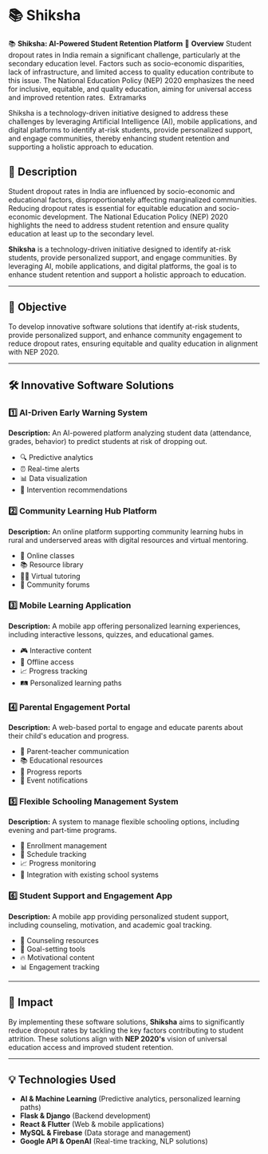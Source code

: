 # 📚 Shiksha

📚 **Shiksha: AI-Powered Student Retention Platform**
🚀 **Overview**
Student dropout rates in India remain a significant challenge, particularly at the secondary education level. Factors such as socio-economic disparities, lack of infrastructure, and limited access to quality education contribute to this issue. The National Education Policy (NEP) 2020 emphasizes the need for inclusive, equitable, and quality education, aiming for universal access and improved retention rates. ​
Extramarks

Shiksha is a technology-driven initiative designed to address these challenges by leveraging Artificial Intelligence (AI), mobile applications, and digital platforms to identify at-risk students, provide personalized support, and engage communities, thereby enhancing student retention and supporting a holistic approach to education.



## 🚀 Description
Student dropout rates in India are influenced by socio-economic and educational factors, disproportionately affecting marginalized communities. Reducing dropout rates is essential for equitable education and socio-economic development. The National Education Policy (NEP) 2020 highlights the need to address student retention and ensure quality education at least up to the secondary level.

**Shiksha** is a technology-driven initiative designed to identify at-risk students, provide personalized support, and engage communities. By leveraging AI, mobile applications, and digital platforms, the goal is to enhance student retention and support a holistic approach to education.

---

## 🎯 Objective
To develop innovative software solutions that identify at-risk students, provide personalized support, and enhance community engagement to reduce dropout rates, ensuring equitable and quality education in alignment with NEP 2020.

---

## 🛠️ Innovative Software Solutions
### 1️⃣ AI-Driven Early Warning System
**Description:** An AI-powered platform analyzing student data (attendance, grades, behavior) to predict students at risk of dropping out.
- 🔍 Predictive analytics
- ⏰ Real-time alerts
- 📊 Data visualization
- 🎯 Intervention recommendations

### 2️⃣ Community Learning Hub Platform
**Description:** An online platform supporting community learning hubs in rural and underserved areas with digital resources and virtual mentoring.
- 🏫 Online classes
- 📚 Resource library
- 👩‍🏫 Virtual tutoring
- 💬 Community forums

### 3️⃣ Mobile Learning Application
**Description:** A mobile app offering personalized learning experiences, including interactive lessons, quizzes, and educational games.
- 🎮 Interactive content
- 📶 Offline access
- 📈 Progress tracking
- 🛤️ Personalized learning paths
 

### 4️⃣ Parental Engagement Portal
**Description:** A web-based portal to engage and educate parents about their child's education and progress.
- 🏫 Parent-teacher communication
- 📚 Educational resources
- 📄 Progress reports
- 📅 Event notifications

###  5️⃣ Flexible Schooling Management System
**Description:** A system to manage flexible schooling options, including evening and part-time programs.
- 📌 Enrollment management
- 📅 Schedule tracking
- 📈 Progress monitoring
- 🔗 Integration with existing school systems

### 6️⃣ Student Support and Engagement App
**Description:** A mobile app providing personalized student support, including counseling, motivation, and academic goal tracking.
- 💬 Counseling resources
- 🎯 Goal-setting tools
- 🔥 Motivational content
- 📊 Engagement tracking

---

## 🌟 Impact
By implementing these software solutions, **Shiksha** aims to significantly reduce dropout rates by tackling the key factors contributing to student attrition. These solutions align with **NEP 2020's** vision of universal education access and improved student retention.

---

## 💡 Technologies Used
- **AI & Machine Learning** (Predictive analytics, personalized learning paths)
- **Flask & Django** (Backend development)
- **React & Flutter** (Web & mobile applications)
- **MySQL & Firebase** (Data storage and management)
- **Google API & OpenAI** (Real-time tracking, NLP solutions)


